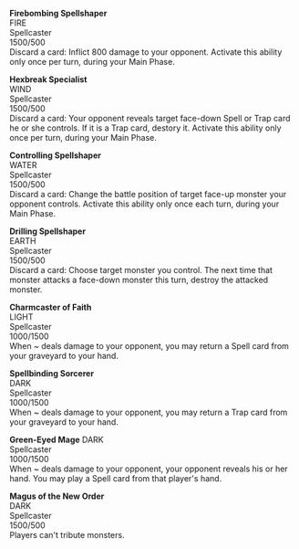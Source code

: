 **Firebombing Spellshaper**  
FIRE  
Spellcaster  
1500/500  
Discard a card: Inflict 800 damage to your opponent. Activate this ability only once per turn, during your Main Phase.

**Hexbreak Specialist**  
WIND  
Spellcaster  
1500/500  
Discard a card: Your opponent reveals target face-down Spell or Trap card he or she controls. If it is a Trap card, destory it. Activate this ability only once per turn, during your Main Phase.

**Controlling Spellshaper**  
WATER  
Spellcaster  
1500/500  
Discard a card: Change the battle position of target face-up monster your opponent controls. Activate this ability only once each turn, during your Main Phase.

**Drilling Spellshaper**  
EARTH  
Spellcaster  
1500/500  
Discard a card: Choose target monster you control. The next time that monster attacks a face-down monster this turn, destroy the attacked monster.

**Charmcaster of Faith**  
LIGHT  
Spellcaster  
1000/1500  
When ~ deals damage to your opponent, you may return a Spell card from your graveyard to your hand.

**Spellbinding Sorcerer**  
DARK  
Spellcaster  
1000/1500  
When ~ deals damage to your opponent, you may return a Trap card from your graveyard to your hand.

**Green-Eyed Mage**
DARK  
Spellcaster  
1000/1500  
When ~ deals damage to your opponent, your opponent reveals his or her hand. You may play a Spell card from that player's hand.

**Magus of the New Order**  
DARK  
Spellcaster  
1500/500  
Players can't tribute monsters.
